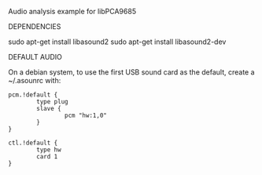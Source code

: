 Audio analysis example for libPCA9685

DEPENDENCIES

sudo apt-get install libasound2
sudo apt-get install libasound2-dev

DEFAULT AUDIO

On a debian system, to use the first USB sound card as the default,
create a ~/.asounrc with:
```
pcm.!default {
        type plug
        slave {
                pcm "hw:1,0"
        }
}

ctl.!default {
        type hw
        card 1
}
```
